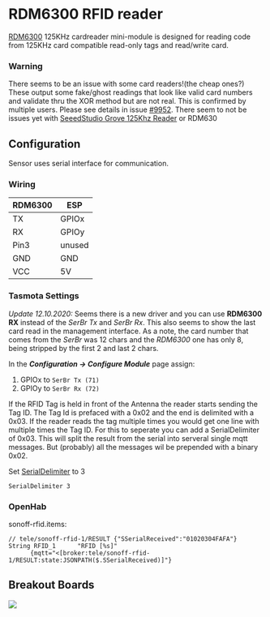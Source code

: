 # RDM6300 RFID reader

[RDM6300](https://www.itead.cc/wiki/RDM6300) 125KHz cardreader mini-module is designed for reading code from 125KHz card compatible read-only tags and read/write card.

### Warning
There seems to be an issue with some card readers!(the cheap ones?)
These output some fake/ghost readings that look like valid card numbers and validate thru the XOR method but are not real.
This is confirmed by multiple users. Please see details in issue [#9952](https://github.com/arendst/Tasmota/issues/9522).
There seem to not be issues yet with [SeeedStudio Grove 125Khz Reader](https://wiki.seeedstudio.com/Grove-125KHz_RFID_Reader/) or RDM630

## Configuration
Sensor uses serial interface for communication.

### Wiring
| RDM6300   | ESP |
|---|---|
|TX   |GPIOx 
|RX   |GPIOy
|Pin3      | unused
|GND   |GND   
|VCC   |5V   


### Tasmota Settings 

_Update 12.10.2020:_
Seems there is a new driver and you can use **RDM6300 RX** instead of the _SerBr Tx_ and _SerBr Rx_.
This also seems to show the last card read in the management interface.
As a note, the card number that comes from the _SerBr_ was 12 chars and the _RDM6300_ one has only 8, being stripped by the first 2 and last 2 chars.

In the **_Configuration -> Configure Module_** page assign:

1. GPIOx to `SerBr Tx (71)`
2. GPIOy to `SerBr Rx (72)`

If the RFID Tag is held in front of the Antenna the reader starts sending the Tag ID. The Tag Id is prefaced with a 0x02 and the end is delimited with a 0x03. If the reader reads the tag multiple times you would get one line with multiple times the Tag ID. For this to seperate you can add a SerialDelimiter of 0x03. This will split the result from the serial into serveral single mqtt messages. But (probably) all the messages wil be prepended with a binary 0x02.

Set [SerialDelimiter](Commands.md#serialdelimiter) to 3
```
SerialDelimiter 3
```

### OpenHab

sonoff-rfid.items:
```
// tele/sonoff-rfid-1/RESULT {"SSerialReceived":"01020304FAFA"}
String RFID_1      "RFID [%s]"
	  {mqtt="<[broker:tele/sonoff-rfid-1/RESULT:state:JSONPATH($.SSerialReceived)]"}
```
## Breakout Boards
![](https://www.itead.cc/wiki/images/thumb/5/5a/RDM6300.jpg/400px-RDM6300.jpg)
